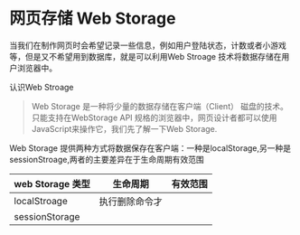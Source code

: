 # 网页存储  Web Storage

当我们在制作网页时会希望记录一些信息，例如用户登陆状态，计数或者小游戏等，但是又不希望用到数据库，就是可以利用Web Stroage 技术将数据存储在用户浏览器中。

认识Web Stroage

> Web Storage 是一种将少量的数据存储在客户端（Client） 磁盘的技术。只能支持在WebStorage API 规格的浏览器中，网页设计者都可以使用JavaScript来操作它，我们先了解一下Web Storage.

Web Storage 提供两种方式将数据保存在客户端：一种是localStorage,另一种是sessionStroage,两者的主要差异在于生命周期有效范围

| web Storage 类型 | 生命周期       | 有效范围 |
| ---------------- | -------------- | -------- |
| localStroage     | 执行删除命令才 |          |
| sessionStorage   |                |          |

